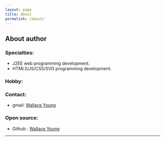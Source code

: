 ```yaml
---
layout: page
title: About
permalink: /about/
---
```


## About author

### Specialties:

* J2EE web programming development.
* HTML5/JS/CSS/SVG programming development.

### Hobby:

### Contact:

* gmail: [Wallace Young](mailto:linux.whu@gmail.com)

### Open source:

* Github : [Wallace Young](https://github.com/firstmustok)

----
